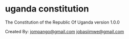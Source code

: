 uganda constitution
===================

The Constitution of the Republic Of Uganda
version 1.0.0

Created By:
          jompango@gmail.com
          jobasiimwe@gmail.com
